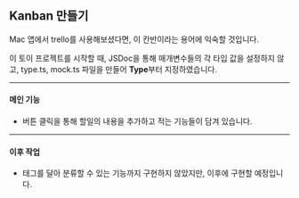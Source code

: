 ## Kanban 만들기

<p> Mac 앱에서 trello를 사용해보셨다면, 이 칸반이라는 용어에 익숙할 것입니다.</p>

<p> 이 토이 프로젝트를 시작할 때, JSDoc을 통해 매개변수들의 각 타입 값을 설정하지 않고, type.ts, mock.ts 파일을 만들어 <b>Type</b>부터 지정하였습니다.


***


#### 메인 기능

+ 버튼 클릭을 통해 할일의 내용을 추가하고 적는 기능들이 담겨 있습니다.


***

#### 이후 작업
+ 태그를 달아 분류할 수 있는 기능까지 구현하지 않았지만, 이후에 구현할 예정입니다.


